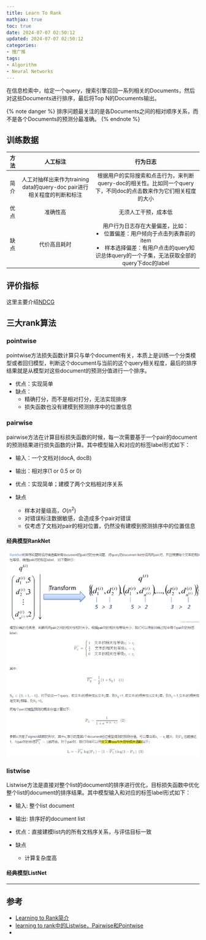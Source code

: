 ```yaml
---
title: Learn To Rank
mathjax: true
toc: true
date: 2024-07-07 02:50:12
updated: 2024-07-07 02:50:12
categories:
- 搜广推
tags:
- Algorithm
- Neural Networks
---
```


在信息检索中，给定一个query，搜索引擎召回一系列相关的Documents，然后对这些Documents进行排序，最后将Top N的Documents输出。

<!--more-->

{% note danger %}
排序问题最关注的是各Documents之间的相对顺序关系，而不是各个Documents的预测分最准确。
{% endnote %}

## 训练数据

|方法|人工标注|行为日志|
|:---:|:---:|:---:|
|简介|人工对抽样出来作为training data的query-doc pair进行相关程度的判断和标注|根据用户的实际搜索和点击行为，来判断query-doc的相关性。比如同一个query下，不同doc的点击数来作为它们相关程度的大小|
|优点|准确性高|无须人工干预，成本低|
|缺点|代价高且耗时|用户行为日志存在大量偏差，比如：<li>位置偏差：用户倾向于点击列表靠前的item</li><li>样本选择偏差：有用户点击的query知识总体query的一个子集，无法获取全部的query下doc的label</li>|

## 评价指标
这里主要介绍[NDCG](https://chatgpt.com/share/613f6af0-fdc1-4435-81e0-8c3a3b763779)

## 三大rank算法
### pointwise
pointwise方法损失函数计算只与单个document有关，本质上是训练一个分类模型或者回归模型，判断这个document与当前的这个query相关程度，最后的排序结果就是从模型对这些document的预测分值进行一个排序。

- 优点：实现简单
- 缺点：
  - 精确打分，而不是相对打分，无法实现排序
  - 损失函数也没有建模到预测排序中的位置信息

### pairwise
pairwise方法在计算目标损失函数的时候，每一次需要基于一个pair的document的预测结果进行损失函数的计算。其中模型输入和对应的标签label形式如下：
- 输入：一个文档对(docA, docB)
- 输出：相对序(1 or 0.5 or 0)

- 优点：实现简单；建模了两个文档相对序关系
- 缺点
  - 样本对量级高，$O(n^2)$
  - 对错误标注数据敏感，会造成多个pair对错误
  - 仅考虑了文档对pair的相对位置，仍然没有建模到预测排序中的位置信息

#### 经典模型RankNet
![RankNet](https://raw.githubusercontent.com/TransformersWsz/picx-images-hosting/master/image.8ojkqhz95u.png)

### listwise
Listwise方法是直接对整个list的document的排序进行优化，目标损失函数中优化整个list的document的排序结果。其中模型输入和对应的标签label形式如下：
- 输入: 整个list document
- 输出: 排序好的document list

- 优点：直接建模list内的所有文档序关系，与评估目标一致
- 缺点
  - 计算复杂度高

#### 经典模型ListNet
___

## 参考
- [Learning to Rank简介](https://www.cnblogs.com/bentuwuying/p/6681943.html)
- [learning to rank中的Listwise，Pairwise和Pointwise](https://xdren69.github.io/2021/04/26/learning-to-rank/)
- 